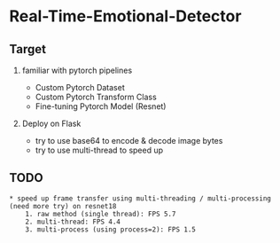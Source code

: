 # Real-Time-Emotional-Detector

## Target
1. familiar with pytorch pipelines
    * Custom Pytorch Dataset
    * Custom Pytorch Transform Class
    * Fine-tuning Pytorch Model (Resnet)

2. Deploy on Flask
    * try to use base64 to encode & decode image bytes
    * try to use multi-thread to speed up 
 
## TODO
    * speed up frame transfer using multi-threading / multi-processing (need more try) on resnet18
        1. raw method (single thread): FPS 5.7
        2. multi-thread: FPS 4.4
        3. multi-process (using process=2): FPS 1.5
